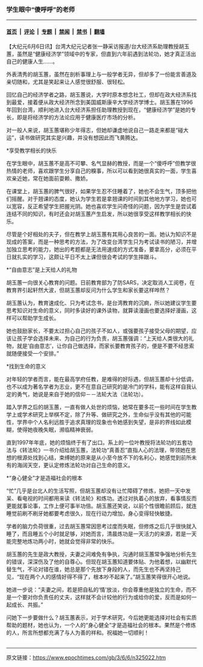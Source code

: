 ### 学生眼中“傻呼呼”的老师

---

#### [首页](../../../..?n325022) &nbsp;|&nbsp; [评论](../../../../../epoch-comment?n325022) &nbsp;|&nbsp; [专题](../../../../../epoch-special?n325022) &nbsp;|&nbsp; [禁闻](../../../../../epoch-news?n325022) &nbsp;|&nbsp; [禁书](../../../../../books?n325022) &nbsp;|&nbsp; [翻墙](https://github.com/gfw-breaker/nogfw/blob/master/README.md?n325022)


<div class="post_content" id="artbody" itemprop="articleBody">
 <!-- article content begin -->
 <p>
  【大纪元6月6日讯】台湾大纪元记者张一静采访报道/台大经济系助理教授胡玉蕙，虽然是“健康经济学”领域中的专家，但直到六年前遇到法轮功，她才真正活出自己的健康人生……。
 </p>
 <p>
  外表清秀的胡玉蕙，虽然在剖析事理上与一般学者无异，但却多了一份能言善道及亲切随和，尤其是笑起来让人感觉很舒服、很轻松。
 </p>
 <p>
  回忆自己的经济学者之路，胡玉蕙说，大学时原本想念社工，但却在政大经济系找到最爱，接着便从政大经济所念到美国威斯康辛大学经济学博士。胡玉蕙在1996年回到台湾，顺利地进入台大经济系担任助理教授到现在，“健康经济学”是她的专长，即是将经济学的方法论应用于健康医疗市场的分析。
 </p>
 <p>
  对一般人来说，胡玉蕙堪称少年得志，但她却谦虚地说自己一路走来都是“碰大运”，读书做研究其实是兴趣，并没有想因此而飞黄腾达。
 </p>
 <p>
  *享受教学相长的快乐
 </p>
 <p>
  在学生眼中，胡玉蕙不是高不可攀、名气显赫的教授，而是一个“傻呼呼”但教学很热情的老师，喜欢跟学生分享自己的糗事，所以可以看到她很真实的一面，学生喜欢亲近她，常在她面前耍赖、撒娇。
 </p>
 <p>
  在课堂上，胡玉蕙的脾气很好，如果学生忍不住睡着了，她也不会生气，顶多把他们摇醒。对于翘课的态度，她认为学生若是拿翘课的时间到其他地方学习，她也可以宽容，反正希望学生把握光阴。她也喜欢学生问奇怪的问题，因为学生是尝试着连结不同的知识，有时还会对胡玉蕙产生启发，所以她很享受这样教学相长的快乐。
 </p>
 <p>
  尽管是个好相处的夫子，但在教学上胡玉蕙有其用心良苦的一面。她认为知识不是现成的答案，而是一种思考的方法，为了改变台湾学生只为考试读书的陋习，并增加独立思考的能力，她出的考题都是无法用速成的方式准备，要拿高分，必须在平日就扎实的学习，这颇让平日不太上课但很会考试的学生摔跟斗。
 </p>
 <p>
  *“自由意志”是上天给人的礼物
 </p>
 <p>
  胡玉蕙一向很关心教育的问题。日前教育部为了防SARS，决定取消人工阅卷，在教育界引起轩然大波，但胡玉蕙却反问为什么学生和家长要这样哗然？
 </p>
 <p>
  胡玉蕙认为，教育速成化、只为考试念书，是台湾教育的沉痾，所以她建议学生要思考知识对生命的意义，同时多读好的课外读物，就算读漫画也要选择好漫画，这样可以帮助学生成长。
 </p>
 <p>
  她也鼓励家长，不要太过担心自己的孩子不如人，或强要孩子接受父母的期望，应该让孩子学会选择未来、为自己的行为负责，胡玉蕙强调：“上天给人类很大的礼物，就是‘自由意志’，让你自己做选择，而家长要教育孩子的，便是不要不经思索就随便接受一个安排。”
 </p>
 <p>
  *找到生命的意义
 </p>
 <p>
  对年轻的学者而言，能在最高学府任教，是难得的好际遇，但胡玉蕙却十分低调，也不以成为著名学者为志业，更不在意自己研究的是冷门的学科，能有这样自我认定的勇气，她说是来自于她的信仰－－法轮大法（法轮功）。
 </p>
 <p>
  踏入学界之后的胡玉蕙，一直有做人处世的烦恼，她常在要多花一些时间在学生教学上或学术研究上举棋不定，除了升等、做研究之外，生命似乎没有其他的可能性，学界中个人名利远胜于追求真理的现象也令她感到失望，是非的界线如此模糊，使得她夜晚失眠，濒临精神衰弱。
 </p>
 <p>
  直到1997年年底，她的烦恼终于有了出口。系上的一位叶教授将法轮功的五套功法与《转法轮》一书介绍给胡玉蕙，法轮功“真善忍”直指人心的法理，带领她在思想的根源处找到心结，束缚她的原来是从小至今放不下的名利心，她感觉到前所未有的海阔天空，更认定修炼法轮功对自己生命的意义。
 </p>
 <p>
  *“身心健全”才是造福社会的根本
 </p>
 <p>
  “忙”几乎是台北人的生活写照，但胡玉蕙却没有让忙障碍了修炼，她把一天中发呆、看电视的时间都用来读《转法轮》和炼功。透过对执着心的放弃，看事情反而更能就事论事，工作上便可事半功倍。胡玉蕙还笑说，以前个性很瞻前顾后，就连睡觉前刷不刷牙她都要考虑很久，现在行动力增加，身心变得轻快敏捷。
 </p>
 <p>
  学者的脑力负荷很重，过去胡玉蕙常因思考过度而失眠，但修炼之后几乎很快就入睡了，而且睡五个小时就足够，对她而言，清晨炼功是一天活力的来源，若是一天能完整地炼功两小时，她就会觉得非常的快乐。
 </p>
 <p>
  胡玉蕙的先生是政大教授，夫妻之间难免有争执，沟通时胡玉蕙常争强地分析先生的错误，深深伤及了他的自尊心。但现在胡玉蕙知道要体贴、为他着想，以幽默代替生气，不论对错在谁，她总是那个先放下身段的人，而先生也不再坚持己见，“现在两个人的感情好得不得了，根本吵不起来了。”胡玉蕙笑得很开心地说。
 </p>
 <p>
  她进一步说：“夫妻之间，若是把自私的‘情’放淡，你会尊重他是独立的生命，而不是一个要对你负责任的丈夫，这样就不会计较他的行为或给你的爱，反而是如何一起成长、共振。”
 </p>
 <p>
  问她下一步要做什么？胡玉蕙表示，对于学术研究，今后她更能选择对社会有实质帮助的题材，她也认为，一个人的“身心健全”才是造福社会的根本。果然是个修炼的人，所言所想都充满了与人为善的祥和。祝福她一切顺利！
  <br/>
  <font color="#ffffff">
   (http://www.dajiyuan.com)
  </font>
 </p>
 <!-- article content end -->
 <div id="below_article_ad">
 </div>
</div>


---

原文链接：https://www.epochtimes.com/gb/3/6/6/n325022.htm